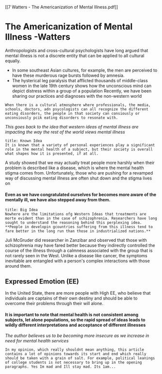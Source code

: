 [[7 Watters - The Americanization of Mental Illness.pdf]]
# The Americanization of Mental Illness -Watters
Anthropologists and cross-cultural psychologists have long argued that mental illness is not a discrete entity that can be applied to all cultural equally.
- In some southeast Asian cultures, for example, the men are perceived to have these murderous rage bursts followed by amnesia.
- The hysterical leg paralysis that afflicted thousands of middle-class women in the late 19th century shows how the unconscious mind can depict distress within a group of a population
Recently, we have been sharing our practices and diagnoses with the non-western world
```ad-theory 
When there is a cultural atmosphere where professionals, the media, schools, doctors, adn psycologists can all recognize the different eating disorders, the people in that society can consiously or unconsiously pcik eating disorders to resonate with. 
```
*This goes back to the idea that western ideas of mental illness are impacting the way the rest of the world views mental illness*
```ad-info
title: Known Idea
It is known that a variety of personal experiences play a significant role in the mental health of a subject, but their society is overall what shapes how it is presented, if at all.
```
A study showed that we may actually treat people more harshly when their problem is described like a disease, which is where the mental health stigma comes from.
	Unfortunately, those who are pushing for a revamped way of discussing mental illness are often shut down and the stigma lives on
#### Even as we have congratulated ourselves for becomes more aware of the mentally ill, we have also stepped away from them.
```ad-important 
title: Big Idea
Nowhere are the limitations ofg Western Ideas that treatments are morte evident than in the case of schizophrenia. Researchers have long sought to understand the reasoning behind this perplexing idea. 
**People in developin gcountries suffering from this illness tend to fare better in the long run than those in industrialized nations.**
```
Juli McGruder did researcher in Zanzibar and observed that those with schizophrenia may have fared better because they indirectly controlled the course of the illness through a calmness associated with the group that is not rarely seen in the West.
	Unlike a disease like cancer, the symptoms inevitable are entangled with a person's complex interactions with those around them.
## Expressed Emotion (EE)
In the United State, there are more people with High EE, who believe that individuals are captains of their own destiny and should be able to overcome their problems through their will alone.
#### It is important to note that mental health is not consistent among subjects, let alone populations, so the rapid spread of ideas leads to wildly different interpretations and acceptance of different illnesses
*The author believes us to be becoming more insecure as we increase in need for mental health services*
```ad-warning
In my opinion, which really shouldnt mean anything, this article contains a lot of opinions towards its start and end which really should be taken with a grain of salt. For example, political leanings of college students is not necessary to bring up in the opening paragraphs. Yes Im mad and Ill stay mad. Its 1am...
```
